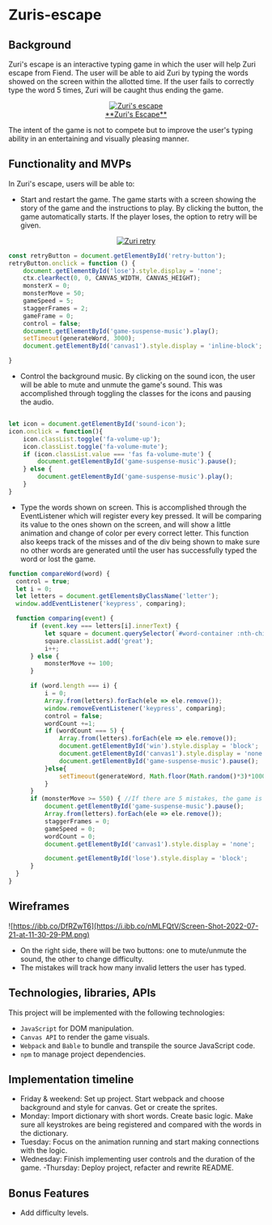 # Zuris-escape

## Background
Zuri's escape is an interactive typing game in which the user will help Zuri escape from Fiend. The user will be able to aid Zuri by typing the words showed on the screen within the allotted time. If the user fails to correctly type the word 5 times, Zuri will be caught thus ending the game.
<p align="center">
<a href="/gif/zuris-escape-eGIJ7E" title="Zuri's escape"><img src="https://i.makeagif.com/media/7-28-2022/eGIJ7E.gif" alt="Zuri's escape"></a><br>
<a href="https://leonel040792.github.io/Zuris-escape/" target="_blank">**Zuri's Escape**</a>
</p>

The intent of the game is not to compete but to improve the user's typing ability in an entertaining and visually pleasing manner.

## Functionality and MVPs

In Zuri's escape, users will be able to:

  - Start and restart the game. The game starts with a screen showing the story of the game and the instructions to play. By clicking the button, the game automatically starts. If the player loses, the option to retry will be given.
  <p align="center">
  <a href="/gif/zuri-retry-5WT-v6" title="Zuri retry"><img src="https://i.makeagif.com/media/7-28-2022/5WT-v6.gif" alt="Zuri retry"></a>
  </p>
  
```.js
const retryButton = document.getElementById('retry-button');
retryButton.onclick = function () {
    document.getElementById('lose').style.display = 'none';
    ctx.clearRect(0, 0, CANVAS_WIDTH, CANVAS_HEIGHT);
    monsterX = 0;
    monsterMove = 50;
    gameSpeed = 5;
    staggerFrames = 2;
    gameFrame = 0;
    control = false;
    document.getElementById('game-suspense-music').play();
    setTimeout(generateWord, 3000);
    document.getElementById('canvas1').style.display = 'inline-block';

}
```



  - Control the background music. By clicking on the sound icon, the user will be able to mute and unmute the game's sound. This was accomplished through toggling the classes for the icons and pausing the audio.
```.js

let icon = document.getElementById('sound-icon');
icon.onclick = function(){
    icon.classList.toggle('fa-volume-up');
    icon.classList.toggle('fa-volume-mute');
    if (icon.classList.value === 'fas fa-volume-mute') {
        document.getElementById('game-suspense-music').pause();
    } else {
        document.getElementById('game-suspense-music').play();
    }
}
```
  - Type the words shown on screen. This is accomplished through the EventListener which will register every key pressed. It will be comparing its value to the ones shown on the screen, and will show a little animation and change of color per every correct letter. This function also keeps track of the misses and of the div being shown to make sure no other words are generated until the user has successfully typed the word or lost the game.
  ```.js
  function compareWord(word) {
    control = true;
    let i = 0;
    let letters = document.getElementsByClassName('letter');
    window.addEventListener('keypress', comparing); 

    function comparing(event) {
        if (event.key === letters[i].innerText) { 
            let square = document.querySelector(`#word-container :nth-child(${i + 1})`);
            square.classList.add('great');
            i++;
        } else {
            monsterMove += 100;
        }

        if (word.length === i) { 
            i = 0;
            Array.from(letters).forEach(ele => ele.remove());
            window.removeEventListener('keypress', comparing);
            control = false;
            wordCount +=1;
            if (wordCount === 5) {
                Array.from(letters).forEach(ele => ele.remove());
                document.getElementById('win').style.display = 'block';
                document.getElementById('canvas1').style.display = 'none';
                document.getElementById('game-suspense-music').pause();
            }else{
                setTimeout(generateWord, Math.floor(Math.random()*3)*1000);
            }
        }
        if (monsterMove >= 550) { //If there are 5 mistakes, the game is lost.
            document.getElementById('game-suspense-music').pause();
            Array.from(letters).forEach(ele => ele.remove());
            staggerFrames = 0;
            gameSpeed = 0;
            wordCount = 0;
            document.getElementById('canvas1').style.display = 'none';

            document.getElementById('lose').style.display = 'block';
        }
    }
}
```
  
  

## Wireframes

![https://ibb.co/DfRZwT6](https://i.ibb.co/nMLFQtV/Screen-Shot-2022-07-21-at-11-30-29-PM.png)

  - On the right side, there will be two buttons: one to mute/unmute the sound, the other to change difficulty.
  - The mistakes will track how many invalid letters the user has typed.

## Technologies, libraries, APIs

This project will be implemented with the following technologies:
  - ```JavaScript``` for DOM manipulation.
  - ```Canvas API``` to render the game visuals.
  - ```Webpack``` and ```Bable``` to bundle and transpile the source JavaScript code.
  - ```npm``` to manage project dependencies.
  

## Implementation timeline

  - Friday & weekend: Set up project. Start webpack and choose background and style for canvas. Get or create the sprites.
  - Monday: Import dictionary with short words. Create basic logic. Make sure all keystrokes are being registered and compared with the words in the dictionary.
  - Tuesday: Focus on the animation running and start making connections with the logic.
  - Wednesday: Finish implementing user controls and the duration of the game.
  -Thursday: Deploy project, refacter and rewrite README.
  
## Bonus Features
  - Add difficulty levels.
